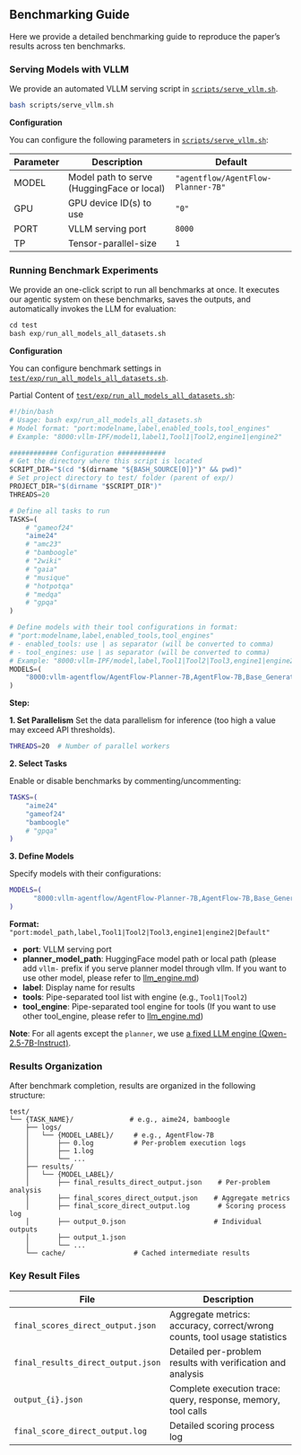 ## Benchmarking Guide
Here we provide a detailed benchmarking guide to reproduce the paper’s results across ten benchmarks.

### Serving Models with VLLM

We provide an automated VLLM serving script in [`scripts/serve_vllm.sh`](../../scripts/serve_vllm.sh). 

```bash
bash scripts/serve_vllm.sh
```

**Configuration**

You can configure the following parameters in [`scripts/serve_vllm.sh`](../../scripts/serve_vllm.sh):

| Parameter | Description | Default |
|-----------|-------------|---------|
| MODEL | Model path to serve (HuggingFace or local) | `"agentflow/AgentFlow-Planner-7B"` |
| GPU | GPU device ID(s) to use | `"0"` |
| PORT | VLLM serving port | `8000` |
| TP | Tensor-parallel-size | `1` |


### Running Benchmark Experiments
We provide an one-click script to run all benchmarks at once. It executes our agentic system on these benchmarks, saves the outputs, and automatically invokes the LLM for evaluation:
```python
cd test
bash exp/run_all_models_all_datasets.sh
```

**Configuration**

You can configure benchmark settings in [`test/exp/run_all_models_all_datasets.sh`](../../test/exp/run_all_models_all_datasets.sh).

Partial Content of [`test/exp/run_all_models_all_datasets.sh`](../../test/exp/run_all_models_all_datasets.sh):
```python
#!/bin/bash
# Usage: bash exp/run_all_models_all_datasets.sh
# Model format: "port:modelname,label,enabled_tools,tool_engines"
# Example: "8000:vllm-IPF/model1,label1,Tool1|Tool2,engine1|engine2"

############ Configuration ############
# Get the directory where this script is located
SCRIPT_DIR="$(cd "$(dirname "${BASH_SOURCE[0]}")" && pwd)"
# Set project directory to test/ folder (parent of exp/)
PROJECT_DIR="$(dirname "$SCRIPT_DIR")"
THREADS=20

# Define all tasks to run
TASKS=(
    # "gameof24"
    "aime24"
    # "amc23"
    # "bamboogle"
    # "2wiki"
    # "gaia"
    # "musique"
    # "hotpotqa"
    # "medqa"
    # "gpqa"
)

# Define models with their tool configurations in format:
# "port:modelname,label,enabled_tools,tool_engines"
# - enabled_tools: use | as separator (will be converted to comma)
# - tool_engines: use | as separator (will be converted to comma)
# Example: "8000:vllm-IPF/model,label,Tool1|Tool2|Tool3,engine1|engine2|Default"
MODELS=(
    "8000:vllm-agentflow/AgentFlow-Planner-7B,AgentFlow-7B,Base_Generator_Tool|Python_Coder_Tool|Google_Search_Tool|Wikipedia_Search_Tool,dashscope-qwen2.5-7b-instruct|dashscope-qwen2.5-7b-instruct|Default|Default"
)
```

**Step:**

**1. Set Parallelism**
Set the data parallelism for inference (too high a value may exceed API thresholds).
```bash
THREADS=20  # Number of parallel workers
```

**2. Select Tasks**

Enable or disable benchmarks by commenting/uncommenting:
```bash
TASKS=(
    "aime24"
    "gameof24"
    "bamboogle"
    # "gpqa"
)
```

**3. Define Models**

Specify models with their configurations:
```bash
MODELS=(
      "8000:vllm-agentflow/AgentFlow-Planner-7B,AgentFlow-7B,Base_Generator_Tool|Python_Coder_Tool|Google_Search_Tool|Wikipedia_Search_Tool,dashscope-qwen2.5-7b-instruct|dashscope-qwen2.5-7b-instruct|Default|Default"
)
```

**Format:** `"port:model_path,label,Tool1|Tool2|Tool3,engine1|engine2|Default"`
- **port**: VLLM serving port
- **planner_model_path**: HuggingFace model path or local path (please add `vllm-` prefix if you serve planner model through vllm. If you want to use other model, please refer to [llm_engine.md](llm_engine.md))
- **label**: Display name for results
- **tools**: Pipe-separated tool list with engine (e.g., `Tool1|Tool2`)
- **tool_engine**: Pipe-separated tool engine for tools (If you want to use other tool_engine, please refer to [llm_engine.md](llm_engine.md))

**Note**: For all agents except the `planner`, we use [a fixed LLM engine (Qwen-2.5-7B-Instruct)](https://github.com/lupantech/AgentFlow/blob/d557fbf49f2c88aafb3d06c9b155cf3266218629/agentflow/agentflow/models/planner.py#L19).



### Results Organization

After benchmark completion, results are organized in the following structure:

```
test/
└── {TASK_NAME}/              # e.g., aime24, bamboogle
    ├── logs/
    │   └── {MODEL_LABEL}/     # e.g., AgentFlow-7B
    │       ├── 0.log          # Per-problem execution logs
    │       ├── 1.log
    │       └── ...
    ├── results/
    │   └── {MODEL_LABEL}/
    │       ├── final_results_direct_output.json    # Per-problem analysis
    │       ├── final_scores_direct_output.json    # Aggregate metrics
    │       ├── final_score_direct_output.log       # Scoring process log
    │       ├── output_0.json                      # Individual outputs
    │       ├── output_1.json
    │       └── ...
    └── cache/                 # Cached intermediate results
```

### Key Result Files

| File | Description |
|------|-------------|
| `final_scores_direct_output.json` | Aggregate metrics: accuracy, correct/wrong counts, tool usage statistics |
| `final_results_direct_output.json` | Detailed per-problem results with verification and analysis |
| `output_{i}.json` | Complete execution trace: query, response, memory, tool calls |
| `final_score_direct_output.log` | Detailed scoring process log |
